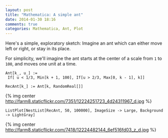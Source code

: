 ```yaml
---
layout: post
title: "Mathematica: A simple ant"
date: 2014-01-30 18:16
comments: true
categories: Mathematica, Ant, Plot
---
```


Here's a simple, exploratory sketch: Imagine an ant which can either move left or right, or stay in its place.

For simplicity, we'll imagine the ant starts at the center of a scale from `1` to `100`, and moves one unit at a time.

```
Ant[k_, u_] := 
 If[ u < 1/3, Min[k + 1, 100], If[u > 2/3, Max[0, k - 1], k]]

RecAnt[k_] := Ant[k, RandomReal[]]
```
 
 {% img center http://farm8.staticflickr.com/7351/12224251723_4d24311967_d.jpg %}
 
 ```
 ListPlot[NestList[RecAnt, 50, 100000], ImageSize -> Large, Background -> LightGray]
 ```
 
 {% img center http://farm8.staticflickr.com/7418/12224482144_6ef516fd03_z_d.jpg %}
